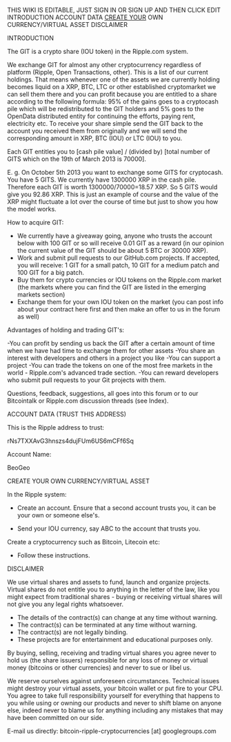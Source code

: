 THIS WIKI IS EDITABLE, JUST SIGN IN OR SIGN UP AND THEN CLICK EDIT
INTRODUCTION
ACCOUNT DATA
<a href="http://www.google.com">CREATE YOUR</a> OWN CURRENCY/VIRTUAL ASSET
DISCLAIMER

INTRODUCTION

The GIT is a crypto share (IOU token) in the Ripple.com system.

We exchange GIT for almost any other cryptocurrency regardless of platform (Ripple, Open Transactions, other). This is a list of our current holdings. That means whenever one of the assets we are currently holding becomes liquid on a XRP, BTC, LTC or other established cryptomarket we can sell them there and you can profit because you are entitled to a share according to the following formula: 95% of the gains goes to a cryptocash pile which will be redistributed to the GIT holders and 5% goes to the OpenData distributed entity for continuing the efforts, paying rent, electricity etc. To receive your share simple send the GIT back to the account you received them from originally and we will send the corresponding amount in XRP, BTC (IOU) or LTC (IOU) to you.

Each GIT entitles you to [cash pile value] / (divided by) [total number of GITS which on the 19th of March 2013 is 70000].

E. g. On October 5th 2013 you want to exchange some GITS for cryptocash. You have 5 GITS. We currently have 1300000 XRP in the cash pile. Therefore each GIT is worth 1300000/70000=18.57 XRP. So 5 GITS would give you 92.86 XRP. This is just an example of course and the value of the XRP might fluctuate a lot over the course of time but just to show you how the model works.

How to acquire GIT:

- We currently have a giveaway going, anyone who trusts the account below with 100 GIT or so will receive 0.01 GIT as a reward (in our opinion the current value of the GIT should be about 5 BTC or 30000 XRP).
- Work and submit pull requests to our GitHub.com projects. If accepted, you will receive: 1 GIT for a small patch, 10 GIT for a medium patch and 100 GIT for a big patch.
- Buy them for crypto currencies or IOU tokens on the Ripple.com market (the markets where you can find the GIT are listed in the emerging markets section)
- Exchange them for your own IOU token on the market (you can post info about your contract here first and then make an offer to us in the forum as well)

Advantages of holding and trading GIT's:

-You can profit by sending us back the GIT after a certain amount of time when we have had time to exchange them for other assets
-You share an interest with developers and others in a project you like
-You can support a project
-You can trade the tokens on one of the most free markets in the world - Ripple.com's advanced trade section.
-You can reward developers who submit pull requests to your Git projects with them.

Questions, feedback, suggestions, all goes into this forum or to our Bitcointalk or Ripple.com discussion threads (see Index).

ACCOUNT DATA (TRUST THIS ADDRESS)

This is the Ripple address to trust: 

rNs7TXXAvG3hnszs4dujFUm6US6mCFf6Sq

Account Name: 

BeoGeo

CREATE YOUR OWN CURRENCY/VIRTUAL ASSET

In the Ripple system:

- Create an account. Ensure that a second account trusts you, it can be your own or someone else's.

- Send your IOU currency, say ABC to the account that trusts you.

Create a cryptocurrency such as Bitcoin, Litecoin etc:

- Follow these instructions.


DISCLAIMER

We use virtual shares and assets to fund, launch and organize projects. Virtual shares do not entitle you to anything in the letter of the law, like you might expect from traditional shares - buying or receiving virtual shares will not give you any legal rights whatsoever.

- The details of the contract(s) can change at any time without warning.
- The contract(s) can be terminated at any time without warning.
- The contract(s) are not legally binding.
- These projects are for entertainment and educational purposes only.

By buying, selling, receiving and trading virtual shares you agree never to hold us (the share issuers) responsible for any loss of money or virtual money (bitcoins or other currencies) and never to sue or libel us.

We reserve ourselves against unforeseen circumstances. Technical issues might destroy your virtual assets, your bitcoin wallet or put fire to your CPU. You agree to take full responsibility yourself for everything that happens to you while using or owning our products and never to shift blame on anyone else, indeed never to blame us for anything including any mistakes that may have been committed on our side.

E-mail us directly: bitcoin-ripple-cryptocurrencies [at] googlegroups.com

